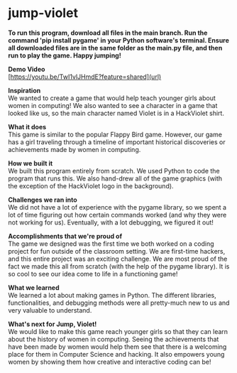 # jump-violet

**To run this program, download all files in the main branch. Run the command 'pip install pygame' in your Python software's terminal. Ensure all downloaded files are in the same folder as the main.py file, and then run to play the game. Happy jumping!**

**Demo Video**\
[https://youtu.be/TwI1vlJHmdE?feature=shared](url)

**Inspiration**\
We wanted to create a game that would help teach younger girls about women in computing! We also wanted to see a character in a game that looked like us, so the main character named Violet is in a HackViolet shirt.

**What it does**\
This game is similar to the popular Flappy Bird game. However, our game has a girl traveling through a timeline of important historical discoveries or achievements made by women in computing.

**How we built it**\
We built this program entirely from scratch. We used Python to code the program that runs this. We also hand-drew all of the game graphics (with the exception of the HackViolet logo in the background).

**Challenges we ran into**\
We did not have a lot of experience with the pygame library, so we spent a lot of time figuring out how certain commands worked (and why they were not working for us). Eventually, with a lot debugging, we figured it out!

**Accomplishments that we're proud of**\
The game we designed was the first time we both worked on a coding project for fun outside of the classroom setting. We are first-time hackers, and this entire project was an exciting challenge. We are most proud of the fact we made this all from scratch (with the help of the pygame library). It is so cool to see our idea come to life in a functioning game!

**What we learned**\
We learned a lot about making games in Python. The different libraries, functionalities, and debugging methods were all pretty-much new to us and very valuable to understand.

**What's next for Jump, Violet!**\
We would like to make this game reach younger girls so that they can learn about the history of women in computing. Seeing the achievements that have been made by women would help them see that there is a welcoming place for them in Computer Science and hacking. It also empowers young women by showing them how creative and interactive coding can be!
